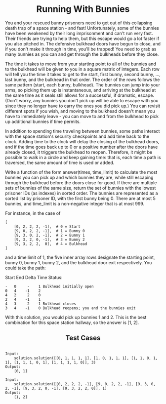 <h1 align= "center"><b>Running With Bunnies</b></h1>

You and your rescued bunny prisoners need to get out of this collapsing death trap of a space station - and fast! Unfortunately, some of the bunnies have been weakened by their long imprisonment and can't run very fast. Their friends are trying to help them, but this escape would go a lot faster if you also pitched in. The defensive bulkhead doors have begun to close, and if you don't make it through in time, you'll be trapped! You need to grab as many bunnies as you can and get through the bulkheads before they close. 

The time it takes to move from your starting point to all of the bunnies and to the bulkhead will be given to you in a square matrix of integers. Each row will tell you the time it takes to get to the start, first bunny, second bunny, ..., last bunny, and the bulkhead in that order. The order of the rows follows the same pattern (start, each bunny, bulkhead). The bunnies can jump into your arms, so picking them up is instantaneous, and arriving at the bulkhead at the same time as it seals still allows for a successful, if dramatic, escape. (Don't worry, any bunnies you don't pick up will be able to escape with you since they no longer have to carry the ones you did pick up.) You can revisit different spots if you wish, and moving to the bulkhead doesn't mean you have to immediately leave - you can move to and from the bulkhead to pick up additional bunnies if time permits.

In addition to spending time traveling between bunnies, some paths interact with the space station's security checkpoints and add time back to the clock. Adding time to the clock will delay the closing of the bulkhead doors, and if the time goes back up to 0 or a positive number after the doors have already closed, it triggers the bulkhead to reopen. Therefore, it might be possible to walk in a circle and keep gaining time: that is, each time a path is traversed, the same amount of time is used or added.

Write a function of the form answer(times, time_limit) to calculate the most bunnies you can pick up and which bunnies they are, while still escaping through the bulkhead before the doors close for good. If there are multiple sets of bunnies of the same size, return the set of bunnies with the lowest prisoner IDs (as indexes) in sorted order. The bunnies are represented as a sorted list by prisoner ID, with the first bunny being 0. There are at most 5 bunnies, and time_limit is a non-negative integer that is at most 999.

For instance, in the case of

    [
        [0, 2, 2, 2, -1],  # 0 = Start
        [9, 0, 2, 2, -1],  # 1 = Bunny 0
        [9, 3, 0, 2, -1],  # 2 = Bunny 1
        [9, 3, 2, 0, -1],  # 3 = Bunny 2
        [9, 3, 2, 2,  0],  # 4 = Bulkhead
    ]

and a time limit of 1, the five inner array rows designate the starting point, bunny 0, bunny 1, bunny 2, and the bulkhead door exit respectively. You could take the path:

Start End Delta Time Status:

    -   0     -    1 Bulkhead initially open
    0   4    -1    2
    4   2     2    0
    2   4    -1    1
    4   3     2   -1 Bulkhead closes
    3   4    -1    0 Bulkhead reopens; you and the bunnies exit

With this solution, you would pick up bunnies 1 and 2. This is the best combination for this space station hallway, so the answer is [1, 2].

<h2 align= "center"><b>Test Cases</b></h2>

```

Input:
    solution.solution([[0, 1, 1, 1, 1], [1, 0, 1, 1, 1], [1, 1, 0, 1, 1], [1, 1, 1, 0, 1], [1, 1, 1, 1, 0]], 3)
Output:
    [0, 1]

Input:
    solution.solution([[0, 2, 2, 2, -1], [9, 0, 2, 2, -1], [9, 3, 0, 2, -1], [9, 3, 2, 0, -1], [9, 3, 2, 2, 0]], 1)
Output:
    [1, 2]

```

